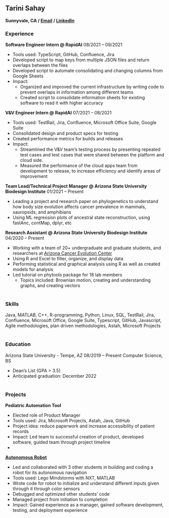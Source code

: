 ## Tarini Sahay
**Sunnyvale, CA / [Email](tarinisahay2001@gmail.com) / [LinkedIn](https://www.linkedin.com/in/tarinisahay)**

### Experience
**Software Engineer Intern @ RapidAI**							                                                      08/2021 – 09/2021
- Tools used: TypeScript, GitHub, Confluence, Jira
- Developed script to map keys from multiple JSON files and return overlaps between the files
- Developed script to automate consolidating and changing columns from Google Sheets
- Impact: 
    - Organized and improved the current infrastructure by writing code to prevent overlaps in information among different teams
    - Created script to consolidate information sheets for existing software to read it with higher accuracy


**V&V Engineer Intern @ RapidAI**							                                                              07/2021 – 08/2021
-	Tools used: TestRail, Jira, Confluence, Microsoft Office Suite, Google Suite
-	Consolidated design and product specs for testing
-	Created performance metrics for builds and releases
-	Impact: 
    - Streamlined the V&V team’s testing process by presenting repeated test cases and test cases that were shared between the platform and cloud side.
    - Measured the performance of the cloud apps team from development to release, to increase efficiency and identify areas of improvement


**Team Lead/Technical Project Manager @ Arizona State University Biodesign Institute**                      01/2021 – Present
- Leading a project and research paper on phylogenetics to understand how body size evolution affects cancer prevalence in mammals, sauropsids, and amphibians
- Using ML regression plots of ancestral state reconstruction, using fastAnc, contMap, dplyr, etc


**Research Assistant @ Arizona State University Biodesign Institute**			                                  04/2020 – Present
- Working with a team of 20+ undergraduate and graduate students, and researchers at [Arizona Cancer Evolution Center](https://cancer-insights.asu.edu)
-	Using R and Excel to filter, organize, and display data
-	Performing statistical and graphical analysis using R as well as created models for analysis
-	Led tutorial on phytools package for 18 lab members
    - Topics included: Brownian motion, creating and understanding graphs, and creating vectors
<br><br>


### Skills
Java, MATLAB, C++, R-programming, Python, Linux, SQL, TestRail, Jira, Confluence, Microsoft Office, Google Suite, Typescript, GitHub, Javascript, Agile methodologies, plan driven methodologies, Astah, Microsoft Projects
<br><br>


### Education
Arizona State University - Tempe, AZ							                                                          08/2019 – Present
Computer Science, BS 
- Dean’s List (GPA > 3.5)
- Anticipated graduation: December 2022
<br><br>


### Projects
**Pediatric Automation Tool**
-	Elected role of Product Manager
-	Tools used: Jira, Microsoft Projects, Astah, Java, GitHub
-	Project idea: reduce paperwork and increase accessibility of patient records
-	Impact: Led team to successful creation of product, developed software, guided team through project timeline
-	

**[Autonomous Robot](https://www.youtube.com/watch?v=vMwlfnuUiF4&feature=youtu.be)**
-	Led and collaborated with 3 other students in building and coding a robot for its autonomous navigation
-	Tools used: Lego Mindstorms with NXT, MATLAB
-	Wrote code for robot to initialize and understand different inputs given through it through color sensors
-	Debugged and optimized other students’ code
-	Managed project from initiation to completion
-	Impact: Gained experience as a manager, gained software development, testing, and deployment experience
<br><br>


